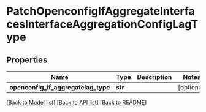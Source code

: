 # PatchOpenconfigIfAggregateInterfacesInterfaceAggregationConfigLagType

## Properties
Name | Type | Description | Notes
------------ | ------------- | ------------- | -------------
**openconfig_if_aggregatelag_type** | **str** |  | [optional] 

[[Back to Model list]](../README.md#documentation-for-models) [[Back to API list]](../README.md#documentation-for-api-endpoints) [[Back to README]](../README.md)


